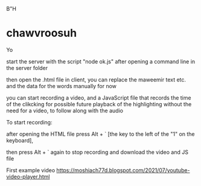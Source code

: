 B"H


# chawvroosuh


Yo

start the server with the script "node ok.js" after opening a command line in the server folder


then open the .html file in client, you can replace the maweemir text etc. and the data for the words manually for now


you can start recording a video, and a JavaScript file that records the time of the clikcking for possible future playback of the highlighting without the need for a video, to follow along with the audio

To start recording:

after opening the HTML file press Alt + ` [the key to the left of the "1" on the keyboard],

then press Alt + ` again to stop recording and download the video and JS file


First example video https://moshiach77d.blogspot.com/2021/07/youtube-video-player.html
